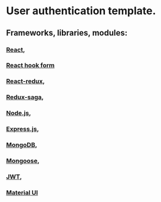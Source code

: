 # User authentication template.

## Frameworks, libraries, modules:

### [React](https://reactjs.org/),

### [React hook form](https://react-hook-form.com/)

### [React-redux](https://redux.js.org/basics/usage-with-react),

### [Redux-saga](https://redux-saga.js.org/docs/introduction/BeginnerTutorial.html),

### [Node.js](https://nodejs.org/uk/),

### [Express.js](https://expressjs.com/),

### [MongoDB](https://www.mongodb.com/cloud/atlas/lp/try2?utm_source=google&utm_campaign=gs_emea_ukraine_search_brand_atlas_desktop&utm_term=mongodb&utm_medium=cpc_paid_search&utm_ad=e&gclid=CjwKCAjw4KD0BRBUEiwA7MFNTWwryFy16Ah-POZAFi9Dc1buXXHd6vgFpvWESM3vjXO1YkQOe73amRoCIwoQAvD_BwE),

### [Mongoose](https://mongoosejs.com/),

### [JWT](https://jwt.io/),

### [Material UI](https://material-ui.com/)
